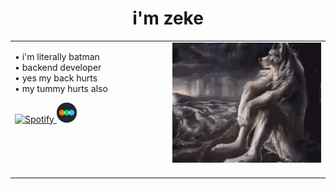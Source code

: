 <h1 align="center">i'm zeke</h1>

<table>
  <tr>
    <td valign="top" width="50%">

• i'm literally batman  
• backend developer  
• yes my back hurts  
• my tummy hurts also  

<a href="https://open.spotify.com/user/zyyrfd6t6ra1813e8phnxppgz" target="_blank">
 <img src="https://img.icons8.com/ios-filled/50/1DB954/spotify--v1.png" width="32" alt="Spotify"/>
</a>

<a href="https://letterboxd.com/zekewyd/" target="_blank">
  <img src="assets/letterboxd.png" width="32" alt="Letterboxd"/>
</a>

</td>
    <td valign="top" width="100%">
      <img src="assets/wolf.gif" width="280" alt="wolf gif"/><br><br>
</td>
  </tr>
</table>
